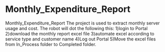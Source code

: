 # Monthly_Expenditure_Report
Monthly_Expenditure_Report
The project is used to extract monthly server usage and cost.
The robot will dot the following this:
1)login to Portal
2)download the monthly report excel file 
3)automate excel according to service type and customer name
4)Log out Portal
5)Move the excel files from In_Process folder to Completed folder.
